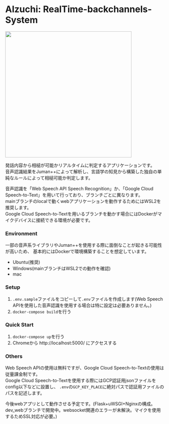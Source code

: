 # AIzuchi: RealTime-backchannels-System

<img src="data/AIzuchi_sample.gif" width="400">


発話内容から相槌が可能かリアルタイムに判定するアプリケーションです。  
音声認識結果をJuman++によって解析し、言語学の知見から構築した独自の単純なルールによって相槌可能か判定します。  

音声認識を「Web Speech API Speech Recognition」か、「Google Cloud Speech-to-Text」を用いて行っており、ブランチごとに異なります。  
mainブランチのlocalで動くwebアプリケーションを動作するためにはWSL2を推奨します。  
Google Cloud Speech-to-Textを用いるブランチを動かす場合にはDockerがマイクデバイスに接続できる環境が必要です。

### Environment
一部の音声系ライブラリやJuman++を使用する際に面倒なことが起きる可能性が高いため、
基本的にはDockerで環境構築することを想定しています。

- Ubuntu(推奨)
- Windows(mainブランチはWSL2での動作を確認)
- mac

### Setup
1. `.env.sample`ファイルをコピーして`.env`ファイルを作成します(Web Speech APIを使用した音声認識を使用する場合は特に設定は必要ありません。)  
2. `docker-compose build`を行う

### Quick Start
1. `docker-compose up`を行う  
2. Chromeから http://localhost:5000/ にアクセスする

### Others
Web Speech APIの使用は無料ですが、Google Cloud Speech-to-Textの使用は従量課金制です。  
Google Cloud Speech-to-Textを使用する際にはGCP認証用jsonファイルをconfig以下などに設置し、
`.env`の`GCP_KEY_PLACE`に絶対パスで認証用ファイルのパスを記述します。  

今後webアプリとして動作させる予定です。(Flask+uWSGI+Nginxの構成。dev_webブランチで開発中。websocket関連のエラーが未解決。マイクを使用するためSSL対応が必要。)